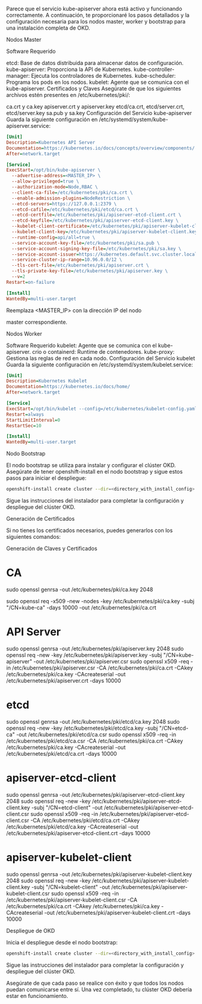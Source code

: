 Parece que el servicio kube-apiserver ahora está activo y funcionando correctamente. A continuación, te proporcionaré los pasos detallados y la configuración necesaria para los nodos master, worker y bootstrap para una instalación completa de OKD.

Nodos Master

Software Requerido

etcd: Base de datos distribuida para almacenar datos de configuración.
kube-apiserver: Proporciona la API de Kubernetes.
kube-controller-manager: Ejecuta los controladores de Kubernetes.
kube-scheduler: Programa los pods en los nodos.
kubelet: Agente que se comunica con el kube-apiserver.
Certificados y Claves
Asegúrate de que los siguientes archivos estén presentes en /etc/kubernetes/pki/:

ca.crt y ca.key
apiserver.crt y apiserver.key
etcd/ca.crt, etcd/server.crt, etcd/server.key
sa.pub y sa.key
Configuración del Servicio kube-apiserver
Guarda la siguiente configuración en /etc/systemd/system/kube-apiserver.service:

```ini
[Unit]
Description=Kubernetes API Server
Documentation=https://kubernetes.io/docs/concepts/overview/components/
After=network.target

[Service]
ExecStart=/opt/bin/kube-apiserver \
  --advertise-address=<MASTER_IP> \
  --allow-privileged=true \
  --authorization-mode=Node,RBAC \
  --client-ca-file=/etc/kubernetes/pki/ca.crt \
  --enable-admission-plugins=NodeRestriction \
  --etcd-servers=https://127.0.0.1:2379 \
  --etcd-cafile=/etc/kubernetes/pki/etcd/ca.crt \
  --etcd-certfile=/etc/kubernetes/pki/apiserver-etcd-client.crt \
  --etcd-keyfile=/etc/kubernetes/pki/apiserver-etcd-client.key \
  --kubelet-client-certificate=/etc/kubernetes/pki/apiserver-kubelet-client.crt \
  --kubelet-client-key=/etc/kubernetes/pki/apiserver-kubelet-client.key \
  --runtime-config=api/all=true \
  --service-account-key-file=/etc/kubernetes/pki/sa.pub \
  --service-account-signing-key-file=/etc/kubernetes/pki/sa.key \
  --service-account-issuer=https://kubernetes.default.svc.cluster.local \
  --service-cluster-ip-range=10.96.0.0/12 \
  --tls-cert-file=/etc/kubernetes/pki/apiserver.crt \
  --tls-private-key-file=/etc/kubernetes/pki/apiserver.key \
  --v=2
Restart=on-failure

[Install]
WantedBy=multi-user.target
```

Reemplaza <MASTER_IP> con la dirección IP del nodo 

master correspondiente.

Nodos Worker

Software Requerido
kubelet: Agente que se comunica con el kube-apiserver.
crio o containerd: Runtime de contenedores.
kube-proxy: Gestiona las reglas de red en cada nodo.
Configuración del Servicio kubelet
Guarda la siguiente configuración en /etc/systemd/system/kubelet.service:

```ini
[Unit]
Description=Kubernetes Kubelet
Documentation=https://kubernetes.io/docs/home/
After=network.target

[Service]
ExecStart=/opt/bin/kubelet --config=/etc/kubernetes/kubelet-config.yaml --bootstrap-kubeconfig=/etc/kubernetes/bootstrap-kubelet.conf --kubeconfig=/etc/kubernetes/kubelet.conf --container-runtime=remote --container-runtime-endpoint=unix:///var/run/crio/crio.sock --allow-privileged=true --network-plugin=cni --cni-conf-dir=/etc/cni/net.d --cni-bin-dir=/opt/cni/bin
Restart=always
StartLimitInterval=0
RestartSec=10

[Install]
WantedBy=multi-user.target
```

Nodo Bootstrap

El nodo bootstrap se utiliza para instalar y configurar el clúster OKD. Asegúrate de tener openshift-install en el nodo bootstrap y sigue estos pasos para iniciar el despliegue:

```sh
openshift-install create cluster --dir=<directory_with_install_config> --log-level=info
```

Sigue las instrucciones del instalador para completar la configuración y despliegue del clúster OKD.

Generación de Certificados

Si no tienes los certificados necesarios, puedes generarlos con los siguientes comandos:

Generación de Claves y Certificados

# CA

sudo openssl genrsa -out /etc/kubernetes/pki/ca.key 2048

sudo openssl req -x509 -new -nodes -key /etc/kubernetes/pki/ca.key -subj "/CN=kube-ca" -days 10000 -out /etc/kubernetes/pki/ca.crt

# API Server
sudo openssl genrsa -out /etc/kubernetes/pki/apiserver.key 2048
sudo openssl req -new -key /etc/kubernetes/pki/apiserver.key -subj "/CN=kube-apiserver" -out /etc/kubernetes/pki/apiserver.csr
sudo openssl x509 -req -in /etc/kubernetes/pki/apiserver.csr -CA /etc/kubernetes/pki/ca.crt -CAkey /etc/kubernetes/pki/ca.key -CAcreateserial -out /etc/kubernetes/pki/apiserver.crt -days 10000

# etcd
sudo openssl genrsa -out /etc/kubernetes/pki/etcd/ca.key 2048
sudo openssl req -new -key /etc/kubernetes/pki/etcd/ca.key -subj "/CN=etcd-ca" -out /etc/kubernetes/pki/etcd/ca.csr
sudo openssl x509 -req -in /etc/kubernetes/pki/etcd/ca.csr -CA /etc/kubernetes/pki/ca.crt -CAkey /etc/kubernetes/pki/ca.key -CAcreateserial -out /etc/kubernetes/pki/etcd/ca.crt -days 10000

# apiserver-etcd-client

sudo openssl genrsa -out /etc/kubernetes/pki/apiserver-etcd-client.key 2048
sudo openssl req -new -key /etc/kubernetes/pki/apiserver-etcd-client.key -subj "/CN=etcd-client" -out /etc/kubernetes/pki/apiserver-etcd-client.csr
sudo openssl x509 -req -in /etc/kubernetes/pki/apiserver-etcd-client.csr -CA /etc/kubernetes/pki/etcd/ca.crt -CAkey /etc/kubernetes/pki/etcd/ca.key -CAcreateserial -out /etc/kubernetes/pki/apiserver-etcd-client.crt -days 10000

# apiserver-kubelet-client

sudo openssl genrsa -out /etc/kubernetes/pki/apiserver-kubelet-client.key 2048
sudo openssl req -new -key /etc/kubernetes/pki/apiserver-kubelet-client.key -subj "/CN=kubelet-client" -out /etc/kubernetes/pki/apiserver-kubelet-client.csr
sudo openssl x509 -req -in /etc/kubernetes/pki/apiserver-kubelet-client.csr -CA /etc/kubernetes/pki/ca.crt -CAkey /etc/kubernetes/pki/ca.key -CAcreateserial -out /etc/kubernetes/pki/apiserver-kubelet-client.crt -days 10000

Despliegue de OKD

Inicia el despliegue desde el nodo bootstrap:

```sh
openshift-install create cluster --dir=<directory_with_install_config> --log-level=info
```

Sigue las instrucciones del instalador para completar la configuración y despliegue del clúster OKD.

Asegúrate de que cada paso se realice con éxito y que todos los nodos puedan comunicarse entre sí. Una vez completado, tu clúster OKD debería estar en funcionamiento.
